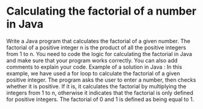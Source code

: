 # Calculating the factorial of a number in Java
Write a Java program that calculates the factorial of a given number. The factorial of a positive integer n is the product of all the positive integers from 1 to n.
You need to code the logic for calculating the factorial in Java and make sure that your program works correctly. You can also add comments to explain your code.
Example of a solution in Java :
In this example, we have used a for loop to calculate the factorial of a given positive integer. The program asks the user to enter a number, then checks whether it is positive. If it is, it calculates the factorial by multiplying the integers from 1 to n, otherwise it indicates that the factorial is only defined for positive integers. The factorial of 0 and 1 is defined as being equal to 1.